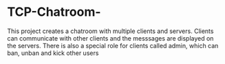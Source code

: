 # TCP-Chatroom-
This project creates a chatroom with multiple clients and servers. Clients can communicate with other clients and the messsages are displayed on the servers. There is also a special role for clients called admin, which can ban, unban and kick other users
